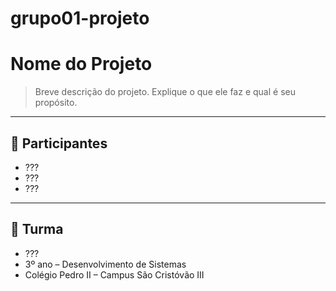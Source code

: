 # grupo01-projeto
# Nome do Projeto
> Breve descrição do projeto. Explique o que ele faz e qual é seu propósito.

---

## 👥 Participantes

- ???
- ???
- ???

---

## 🏫 Turma
- ???
- 3º ano – Desenvolvimento de Sistemas  
- Colégio Pedro II – Campus São Cristóvão III
